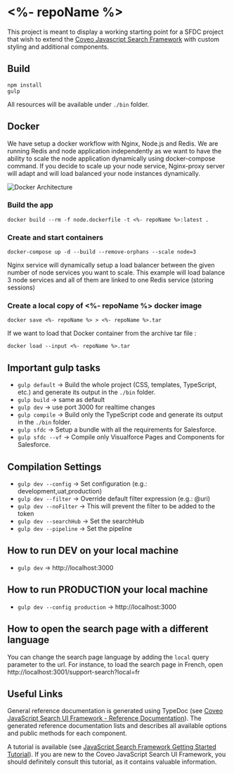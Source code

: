 # <%- repoName %>

This project is meant to display a working starting point for a SFDC project that wish to extend the [Coveo Javascript Search Framework](https://github.com/coveo/search-ui) with custom styling and additional components.

## Build
    npm install
    gulp

All resources will be available under `./bin` folder.

## Docker
We have setup a docker workflow with Nginx, Node.js and Redis. We are running Redis and node application independently as we want to have the ability to scale the node application dynamically using docker-compose command. If you decide to scale up your node service, Nginx-proxy server will adapt and will load balanced your node instances dynamically.

![Docker Architecture](https://cl.ly/3h1N3C372A3Z/download/Image%202018-02-12%20at%202.21.31%20PM.png)

### Build the app

    docker build --rm -f node.dockerfile -t <%- repoName %>:latest .

### Create and start containers

    docker-compose up -d --build --remove-orphans --scale node=3

Nginx service will dynamically setup a load balancer between the given number of node services you want to scale. This example will load balance 3 node services and all of them are linked to one Redis service (storing sessions)

### Create a local copy of <%- repoName %> docker image

    docker save <%- repoName %> > <%- repoName %>.tar

If we want to load that Docker container from the archive tar file :

    docker load --input <%- repoName %>.tar


## Important gulp tasks
* `gulp default` -> Build the whole project (CSS, templates, TypeScript, etc.) and generate its output in the `./bin` folder.
* `gulp build` -> same as default
* `gulp dev` -> use port 3000 for realtime changes
* `gulp compile` -> Build only the TypeScript code and generate its output in the `./bin` folder.
* `gulp sfdc` -&gt; Setup a bundle with all the requirements for Salesforce.
* `gulp sfdc --vf` -&gt; Compile only Visualforce Pages and Components for Salesforce.

## Compilation Settings
* `gulp dev --config` -> Set configuration (e.g.: development,uat,production)
* `gulp dev --filter` -> Override default filter expression (e.g.: @uri)
* `gulp dev --noFilter` -> This will prevent the filter to be added to the token
* `gulp dev --searchHub` -> Set the searchHub
* `gulp dev --pipeline` -> Set the pipeline

## How to run DEV on your local machine
* `gulp dev` -> http://localhost:3000

## How to run PRODUCTION your local machine
* `gulp dev --config production` -> http://localhost:3000

## How to open the search page with a different language
You can change the search page language by adding the `local` query parameter to the url. For instance, to load the search page in French, open
http://localhost:3001/support-search?local=fr

## Useful Links

General reference documentation is generated using TypeDoc (see
[Coveo JavaScript Search UI Framework - Reference Documentation](https://coveo.github.io/search-ui/)). The
generated reference documentation lists and describes all available options and public methods for each component.

A tutorial is available (see
[JavaScript Search Framework Getting Started Tutorial](https://developers.coveo.com/display/JsSearchV1/JavaScript+Search+Framework+V1+Getting+Started+Tutorial)).
If you are new to the Coveo JavaScript Search UI Framework, you should definitely consult this tutorial, as it contains
valuable information.